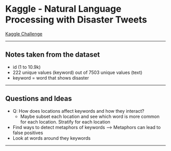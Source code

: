 # Kaggle - Natural Language Processing with Disaster Tweets
[Kaggle Challenge](https://www.kaggle.com/c/nlp-getting-started/data?select=train.csv)

---
## Notes taken from the dataset 
- id (1 to 10.9k)
- 222 unique values (keyword) out of 7503 unique values (text)
- keyword = word that shows disaster 

---
## Questions and Ideas
- Q:  How does locations affect keywords and how they interact?
  - Maybe subset each location and see which word is more common for each
    location. Stratify for each location 
- Find ways to detect metaphors of keywords --> Metaphors can lead to false
  positives 
- Look at words around they keywords 

---

